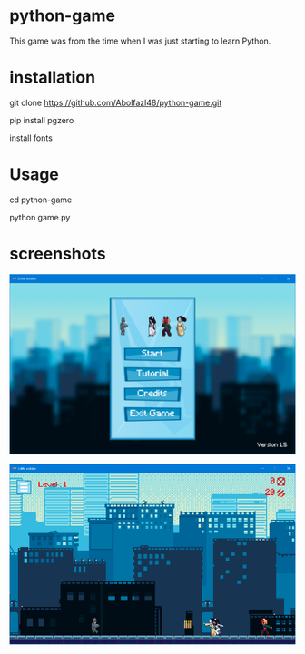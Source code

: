 # python-game
This game was from the time when I was just starting to learn Python.

# installation
git clone https://github.com/Abolfazl48/python-game.git

pip install pgzero

install fonts

# Usage
cd python-game

python game.py

# screenshots
![screenshot 1 ](https://github.com/Abolfazl48/python-game/blob/main/screenshot/Little%20soldier-in-menu-ss.PNG)

![screenshot 2 ](https://github.com/Abolfazl48/python-game/blob/main/screenshot/Little%20soldier-in-game-ss.PNG)



